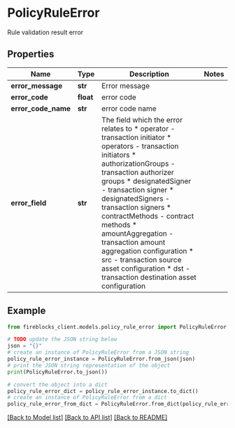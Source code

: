 # PolicyRuleError

Rule validation result error

## Properties

Name | Type | Description | Notes
------------ | ------------- | ------------- | -------------
**error_message** | **str** | Error message | 
**error_code** | **float** | error code | 
**error_code_name** | **str** | error code name | 
**error_field** | **str** | The field which the error relates to * operator - transaction initiator * operators - transaction initiators * authorizationGroups - transaction authorizer groups * designatedSigner - transaction signer * designatedSigners - transaction signers * contractMethods - contract methods * amountAggregation - transaction amount aggregation configuration * src - transaction source asset configuration * dst - transaction destination asset configuration  | 

## Example

```python
from fireblocks_client.models.policy_rule_error import PolicyRuleError

# TODO update the JSON string below
json = "{}"
# create an instance of PolicyRuleError from a JSON string
policy_rule_error_instance = PolicyRuleError.from_json(json)
# print the JSON string representation of the object
print(PolicyRuleError.to_json())

# convert the object into a dict
policy_rule_error_dict = policy_rule_error_instance.to_dict()
# create an instance of PolicyRuleError from a dict
policy_rule_error_from_dict = PolicyRuleError.from_dict(policy_rule_error_dict)
```
[[Back to Model list]](../README.md#documentation-for-models) [[Back to API list]](../README.md#documentation-for-api-endpoints) [[Back to README]](../README.md)


